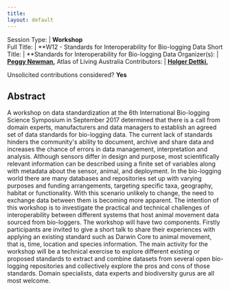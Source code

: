 ```yaml
---
title: 
layout: default
---
```



Session Type: | **Workshop**  
Full Title:   | **W12 - Standards for Interoperability for Bio-logging Data
Short Title:  | **Standards for Interoperability for Bio-logging Data
Organizer(s): | **[Peggy Newman](mailto:peggy.newman@csiro.au),** Atlas of Living Australia
Contributors: | **[Holger Dettki](mailto:Holger.Dettki@slu.se),** 

Unsolicited contributions considered?  **Yes**

<!--
**How many 80-minute sessions are you requesting?** 2
Technical Requirements: | Desks for workgroup/laptop work.
-->


## Abstract  

A workshop on data standardization at the 6th International Bio-logging Science Symposium in September 2017 determined that there is a call from domain experts, manufacturers and data managers to establish an agreed set of data standards for bio-logging data.    The current lack of standards hinders the community's ability to document, archive and share data and increases the chance of errors in data management, interpretation and analysis. Although sensors differ in design and purpose, most scientifically relevant information can be described using a finite set of variables along with metadata about the sensor, animal, and deployment.   In the bio-logging world there are many databases and repositories set up with varying purposes and funding arrangements, targeting specific taxa, geography, habitat or functionality. With this scenario unlikely to change, the need to exchange data between them is becoming more apparent.   The intention of this workshop is to investigate the practical and technical challenges of interoperability between different systems that host animal movement data sourced from bio-loggers.     The workshop will have two components. Firstly participants are invited to give a short talk to share their experiences with applying an existing standard such as Darwin Core to animal movement, that is, time, location and species information.  The main activity for the workshop will be a technical exercise to explore different existing or proposed standards to extract and combine datasets from several open bio-logging repositories and collectively explore the pros and cons of those standards.  Domain specialists, data experts and biodiversity gurus are all most welcome.


